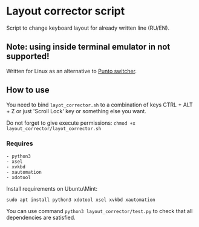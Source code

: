 Layout corrector script
================
Script to change keyboard layout for already written line (RU/EN).

## Note: using inside terminal emulator in not supported!

Written for Linux as an alternative to [Punto switcher](https://punto.yandex.ru/).

## How to use
You need to bind `layot_corrector.sh` 
to a combination of keys CTRL + ALT + Z
or just 'Scroll Lock' key or something else you want.

Do not forget to give execute permissions:
```chmod +x layout_corrector/layot_corrector.sh```


### Requires
    
    - python3
    - xsel
    - xvkbd
    - xautomation
    - xdotool
    
Install requirements on Ubuntu\Mint:
```
sudo apt install python3 xdotool xsel xvkbd xautomation
```

You can use command `python3 layout_corrector/test.py` to check that all dependencies are satisfied.

